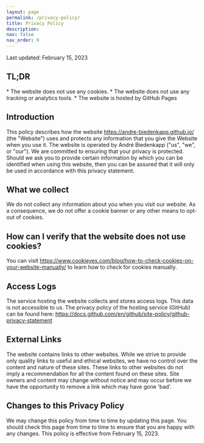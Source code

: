 ```yaml
---
layout: page
permalink: /privacy-policy/
title: Privacy Policy
description: 
nav: false
nav_order: 9
---
```


<p>Last updated: February 15, 2023</p>
<h2>TL;DR</h2>
* The website does not use any cookies.
* The website does not use any tracking or analytics tools.
* The website is hosted by GitHub Pages

<h2>Introduction</h2>
This policy describes how the website <a href='https://andre-biedenkapp.github.io/'>https://andre-biedenkapp.github.io/</a> (the "Website") uses and protects any information that you give the Website when you use it.
The website is operated by André Biedenkapp ("us", "we", or "our"). We are committed to ensuring that your privacy is protected. Should we ask you to provide certain information by which you can be identified when using this website, then you can be assured that it will only be used in accordance with this privacy statement.

<h2>What we collect</h2>
We do not collect any information about you when you visit our website.
As a consequence, we do not offer a cookie banner or any other means to opt-out of cookies.

<h2>How can I verify that the website does not use cookies?</h2>
You can visit <a href='https://www.cookieyes.com/blog/how-to-check-cookies-on-your-website-manually/'>https://www.cookieyes.com/blog/how-to-check-cookies-on-your-website-manually/</a> to learn how to check for cookies manually.

<h2>Access Logs</h2>
The service hosting the website collects and stores access logs. This data is not accessible to us.
The privacy policy of the hosting service (GitHub) can be found here: <a href='https://docs.github.com/en/github/site-policy/github-privacy-statement'>https://docs.github.com/en/github/site-policy/github-privacy-statement</a>

<h2>External Links</h2>
The website contains links to other websites. While we strive to provide only quality links to useful and ethical websites, we have no control over the content and nature of these sites. These links to other websites do not imply a recommendation for all the content found on these sites. Site owners and content may change without notice and may occur before we have the opportunity to remove a link which may have gone 'bad'.

<h2>Changes to this Privacy Policy</h2>
We may change this policy from time to time by updating this page. You should check this page from time to time to ensure that you are happy with any changes. This policy is effective from February 15, 2023.